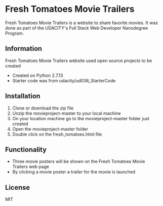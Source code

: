 # Fresh Tomatoes Movie Trailers

Fresh Tomatoes Movie Trailers is a website to share favorite movies.  It was done as part of the UDACITY's Full Stack Web Developer Nanodegree Program.  

## Information

Fresh Tomatoes Movie Trailers website used open source projects to be created

- Created on Python 2.7.13
- Starter code was from udacity/ud036_StarterCode

## Installation

1. Clone or download the zip file
2. Unzip the movieproject-master to your local machine
3. On your location machine go to the movieproject-master folder just created
4. Open the movieproject-master folder
5. Double click on the fresh_tomatoes.html file


## Functionality
- Three movie posters will be shown on the Fresh Tomatoes Movie Trailers web page
- By clicking a movie poster a trailer for the movie is launched


License
----

MIT